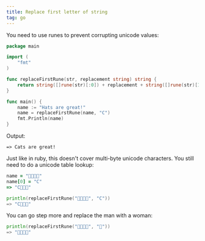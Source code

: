 ```yaml
---
title: Replace first letter of string
tag: go
---
```


You need to use runes to prevent corrupting unicode values:

```go
package main

import (
	"fmt"
)

func replaceFirstRune(str, replacement string) string {
	return string([]rune(str)[:0]) + replacement + string([]rune(str)[1:])
}

func main() {
	name := "Hats are great!"
	name = replaceFirstRune(name, "C")
	fmt.Println(name)
}
```
Output:
```
=> Cats are great!
```

Just like in ruby, this doesn't cover multi-byte unicode characters. You still need to do a unicode table lookup:

```ruby
name = "👨‍👩‍👧‍👦"
name[0] = "C"
=> "C‍👩‍👧‍👦"
```

```go
println(replaceFirstRune("👨‍👩‍👧‍👦", "C"))
=> "C‍👩‍👧‍👦"
```

You can go step more and replace the man with a woman:

```go
println(replaceFirstRune("👨‍👩‍👧‍👦", "👩"))
=> "👩‍👩‍👧‍👦"
```
